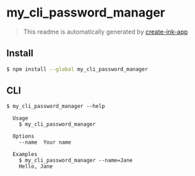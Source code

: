 # my_cli_password_manager

> This readme is automatically generated by [create-ink-app](https://github.com/vadimdemedes/create-ink-app)


## Install

```bash
$ npm install --global my_cli_password_manager
```


## CLI

```
$ my_cli_password_manager --help

  Usage
    $ my_cli_password_manager

  Options
    --name  Your name

  Examples
    $ my_cli_password_manager --name=Jane
    Hello, Jane
```

